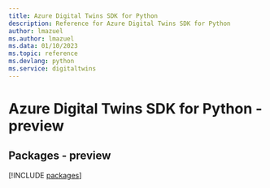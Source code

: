 ```yaml
---
title: Azure Digital Twins SDK for Python
description: Reference for Azure Digital Twins SDK for Python
author: lmazuel
ms.author: lmazuel
ms.data: 01/10/2023
ms.topic: reference
ms.devlang: python
ms.service: digitaltwins
---
```

# Azure Digital Twins SDK for Python - preview
## Packages - preview
[!INCLUDE [packages](digital-twins-index.md)]